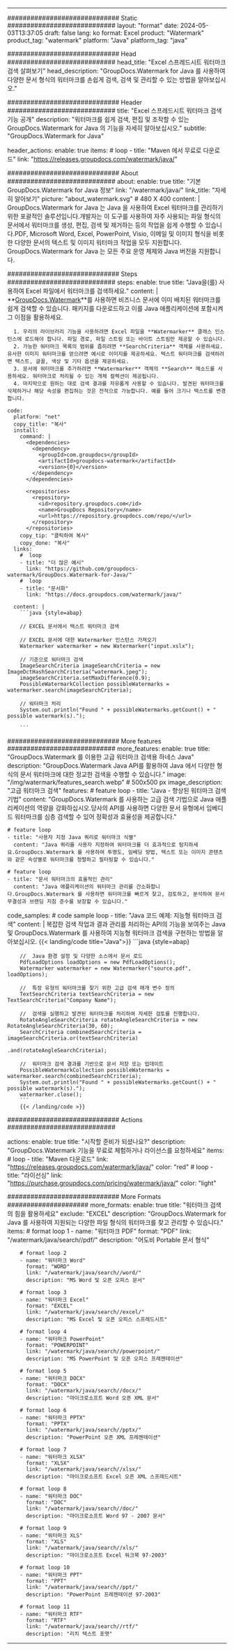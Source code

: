 
---
############################# Static ############################
layout: "format"
date:  2024-05-03T13:37:05
draft: false
lang: ko
format: Excel
product: "Watermark"
product_tag: "watermark"
platform: "Java"
platform_tag: "java"

############################# Head ############################
head_title: "Excel 스프레드시트 워터마크 검색 살펴보기"
head_description: "GroupDocs.Watermark for Java 를 사용하여 다양한 문서 형식의 워터마크를 손쉽게 검색, 검색 및 관리할 수 있는 방법을 알아보십시오."

############################# Header ############################
title: "Excel 스프레드시트 워터마크 검색 기능 공개" 
description: "워터마크를 쉽게 검색, 편집 및 조작할 수 있는 GroupDocs.Watermark for Java 의 기능을 자세히 알아보십시오."
subtitle: "GroupDocs.Watermark for Java" 

header_actions:
  enable: true
  items:
    #  loop
    - title: "Maven 에서 무료로 다운로드"
      link: "https://releases.groupdocs.com/watermark/java/"
      
############################# About ############################
about:
    enable: true
    title: "기본 GroupDocs.Watermark for Java 정보"
    link: "/watermark/java/"
    link_title: "자세히 알아보기"
    picture: "about_watermark.svg" # 480 X 400
    content: |
       GroupDocs.Watermark for Java 는 Java 을 사용하여 Excel 워터마크를 관리하기 위한 포괄적인 솔루션입니다.개발자는 이 도구를 사용하여 자주 사용되는 파일 형식의 문서에서 워터마크를 생성, 편집, 검색 및 제거하는 등의 작업을 쉽게 수행할 수 있습니다.PDF, Microsoft Word, Excel, PowerPoint, Visio, 이메일 및 이미지 형식을 비롯한 다양한 문서의 텍스트 및 이미지 워터마크 작업을 모두 지원합니다. GroupDocs.Watermark for Java 는 모든 주요 운영 체제와 Java 버전을 지원합니다.

############################# Steps ############################
steps:
    enable: true
    title: "Java을(를) 사용하여 Excel 파일에서 워터마크를 검색하세요."
    content: |
      **[GroupDocs.Watermark](https://products.groupdocs.com/watermark/java/)**를 사용하면 비즈니스 문서에 이미 배치된 워터마크를 쉽게 검색할 수 있습니다. 패키지를 다운로드하고 이를 Java 애플리케이션에 포함시켜 그 이점을 활용하세요.
      
      1. 우리의 라이브러리 기능을 사용하려면 Excel 파일을 **Watermarker** 클래스 인스턴스에 로드해야 합니다. 파일 경로, 파일 스트림 또는 바이트 스트림만 제공할 수 있습니다.
      2. 가능한 워터마크 목록의 범위를 좁히려면 **SearchCriteria** 객체를 사용하세요. 유사한 이미지 워터마크를 얻으려면 예시로 이미지를 제공하세요. 텍스트 워터마크를 검색하려면 텍스트, 글꼴, 색상 및 기타 옵션을 제공하세요.
      3. 문서에 워터마크를 추가하려면 **Watermarker** 객체의 **Search** 메소드를 사용하세요. 워터마크로 처리될 수 있는 개체 컬렉션이 제공됩니다.
      4. 마지막으로 원하는 대로 검색 결과를 자유롭게 사용할 수 있습니다. 발견된 워터마크를 삭제하거나 해당 속성을 편집하는 것은 전적으로 가능합니다. 예를 들어 크기나 텍스트를 변경합니다.
   
    code:
      platform: "net"
      copy_title: "복사"
      install:
        command: |
          <dependencies>
            <dependency>
              <groupId>com.groupdocs</groupId>
              <artifactId>groupdocs-watermark</artifactId>
              <version>{0}</version>
            </dependency>
          </dependencies>

          <repositories>
            <repository>
              <id>repository.groupdocs.com</id>
              <name>GroupDocs Repository</name>
              <url>https://repository.groupdocs.com/repo/</url>
            </repository>
          </repositories>
        copy_tip: "클릭하여 복사"
        copy_done: "복사"
      links:
        #  loop
        - title: "더 많은 예시"
          link: "https://github.com/groupdocs-watermark/GroupDocs.Watermark-for-Java/"
        #  loop
        - title: "문서화"
          link: "https://docs.groupdocs.com/watermark/java/"
          
      content: |
        ```java {style=abap}

        // EXCEL 문서에서 텍스트 워터마크 검색

        // EXCEL 문서에 대한 Watermarker 인스턴스 가져오기
        Watermarker watermarker = new Watermarker("input.xslx");

        // 기준으로 워터마크 검색
        ImageSearchCriteria imageSearchCriteria = new ImageDctHashSearchCriteria("watermark.jpeg");
        imageSearchCriteria.setMaxDifference(0.9);
        PossibleWatermarkCollection possibleWatermarks = watermarker.search(imageSearchCriteria);

        // 워터마크 처리
        System.out.println("Found " + possibleWatermarks.getCount() + " possible watermark(s).");
        
        ```   
        
############################# More features ############################
more_features:
  enable: true
  title: "GroupDocs.Watermark 를 이용한 고급 워터마크 검색용 하네스 Java"
  description: "GroupDocs.Watermark Java API를 활용하여 Java 에서 다양한 형식의 문서 워터마크에 대한 정교한 검색을 수행할 수 있습니다."
  image: "/img/watermark/features_search.webp" # 500x500 px
  image_description: "고급 워터마크 검색"
  features:
    # feature loop
    - title: "Java - 향상된 워터마크 검색 기법"
      content: "GroupDocs.Watermark 를 사용하는 고급 검색 기법으로 Java 애플리케이션의 역량을 강화하십시오.당사의 API를 사용하면 다양한 문서 유형에서 임베디드 워터마크를 심층 검색할 수 있어 정확성과 효율성을 제공합니다."

    # feature loop
    - title: "사용자 지정 Java 쿼리로 워터마크 식별"
      content: "Java 쿼리를 사용자 지정하여 워터마크를 더 효과적으로 탐지하세요.GroupDocs.Watermark 를 사용하여 투명도, 임베딩 방법, 텍스트 또는 이미지 콘텐츠와 같은 속성별로 워터마크를 정렬하고 필터링할 수 있습니다."

    # feature loop
    - title: "문서 워터마크의 효율적인 관리"
      content: "Java 애플리케이션의 워터마크 관리를 간소화합니다.GroupDocs.Watermark 를 사용하면 워터마크를 빠르게 찾고, 검토하고, 분석하여 문서 무결성과 브랜딩 지침 준수를 보장할 수 있습니다."
      
  code_samples:
    # code sample loop
    - title: "Java 코드 예제: 지능형 워터마크 검색"
      content: |
        복잡한 검색 작업과 결과 관리를 처리하는 API의 기능을 보여주는 Java 및 GroupDocs.Watermark 를 사용하여 지능형 워터마크 검색을 구현하는 방법을 알아보십시오.
        {{< landing/code title="Java">}}
        ```java {style=abap}
        
        //  Java 환경 설정 및 다양한 소스에서 문서 로드
        PdfLoadOptions loadOptions = new PdfLoadOptions();
        Watermarker watermarker = new Watermarker("source.pdf", loadOptions);

        //  특정 유형의 워터마크를 찾기 위한 고급 검색 매개 변수 정의
        TextSearchCriteria textSearchCriteria = new TextSearchCriteria("Company Name");

        //  검색을 실행하고 발견된 워터마크를 처리하여 자세한 검토를 진행합니다.
        RotateAngleSearchCriteria rotateAngleSearchCriteria = new RotateAngleSearchCriteria(30, 60);
        SearchCriteria combinedSearchCriteria = imageSearchCriteria.or(textSearchCriteria)
                                                                   .and(rotateAngleSearchCriteria);

        //  워터마크 검색 결과를 기반으로 문서 저장 또는 업데이트
        PossibleWatermarkCollection possibleWatermarks = watermarker.search(combinedSearchCriteria);
        System.out.println("Found " + possibleWatermarks.getCount() + " possible watermark(s).");
        watermarker.close();
        ```
        {{< /landing/code >}}


############################# Actions ############################

actions:
  enable: true
  title: "시작할 준비가 되셨나요?"
  description: "GroupDocs.Watermark 기능을 무료로 체험하거나 라이선스를 요청하세요"
  items:
    #  loop
    - title: "Maven 다운로드"
      link: "https://releases.groupdocs.com/watermark/java/"
      color: "red"
        #  loop
    - title: "라이선싱"
      link: "https://purchase.groupdocs.com/pricing/watermark/java/"
      color: "light"


############################# More Formats #####################
more_formats:
    enable: true
    title: "워터마크 검색의 힘을 활용하세요"
    exclude: "EXCEL"
    description: "GroupDocs.Watermark for Java 를 사용하여 지원되는 다양한 파일 형식의 워터마크를 찾고 관리할 수 있습니다."
    items: 
        # format loop 1
        - name: "워터마크 PDF"
          format: "PDF"
          link: "/watermark/java/search//pdf/"
          description: "어도비 Portable 문서 형식"

        # format loop 2
        - name: "워터마크 Word"
          format: "WORD"
          link: "/watermark/java/search//word/"
          description: "MS Word 및 오픈 오피스 문서"
          
        # format loop 3
        - name: "워터마크 Excel"
          format: "EXCEL"
          link: "/watermark/java/search//excel/"
          description: "MS Excel 및 오픈 오피스 스프레드시트"

        # format loop 4
        - name: "워터마크 PowerPoint"
          format: "POWERPOINT"
          link: "/watermark/java/search//powerpoint/"
          description: "MS PowerPoint 및 오픈 오피스 프레젠테이션"

        # format loop 5
        - name: "워터마크 DOCX"
          format: "DOCX"
          link: "/watermark/java/search//docx/"
          description: "마이크로소프트 Word 오픈 XML 문서"
          
        # format loop 6
        - name: "워터마크 PPTX"
          format: "PPTX"
          link: "/watermark/java/search//pptx/"
          description: "PowerPoint 오픈 XML 프레젠테이션"
          
        # format loop 7
        - name: "워터마크 XLSX"
          format: "XLSX"
          link: "/watermark/java/search//xlsx/"
          description: "마이크로소프트 Excel 오픈 XML 스프레드시트"

        # format loop 8
        - name: "워터마크 DOC"
          format: "DOC"
          link: "/watermark/java/search//doc/"
          description: "마이크로소프트 Word 97 - 2007 문서"

        # format loop 9
        - name: "워터마크 XLS"
          format: "XLS"
          link: "/watermark/java/search//xls/"
          description: "마이크로소프트 Excel 워크북 97-2003"

        # format loop 10
        - name: "워터마크 PPT"
          format: "PPT"
          link: "/watermark/java/search//ppt/"
          description: "PowerPoint 프레젠테이션 97-2003"

        # format loop 11
        - name: "워터마크 RTF"
          format: "RTF"
          link: "/watermark/java/search//rtf/"
          description: "리치 텍스트 포맷"

---